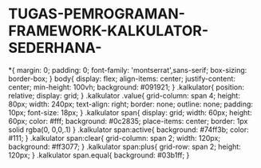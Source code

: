 # TUGAS-PEMROGRAMAN-FRAMEWORK-KALKULATOR-SEDERHANA-

*{
	margin: 0;
	padding: 0;
	font-family: 'montserrat',sans-serif;
	box-sizing: border-box;
}
body{
	display: flex;
	align-items: center;
	justify-content: center;
	min-height: 100vh;
	background: #091921;
}
.kalkulator{
	position: relative;
	display: grid;
}
.kalkulator .value{
	grid-column: span 4;
	height: 80px;
	width: 240px;
	text-align: right;
	border: none;
	outline: none;
	padding: 10px;
	font-size: 18px;
}
.kalkulator span{
	display: grid;
	width: 60px;
	height: 60px;
	color: #fff;
	background: #0c2835;
	place-items: center;
	border: 1px solid rgba(0, 0,0,.1)
}
.kalkulator span:active{
	background: #74ff3b;
	color: #111;
}
.kalkulator span:clear{
	grid-column: span 2;
	width: 120px;
	background: #ff3077;
}
.kalkulator span:plus{
	grid-row: span 2;
	height: 120px;
}
.kalkulator span.equal{
	background: #03b1ff;
}

